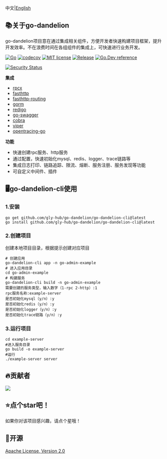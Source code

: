 中文|[English](readme.md)

## 📚关于go-dandelion
go-dandelion项目意在通过集成相关组件，方便开发者快速构建项目框架，提升开发效率。不在浪费时间在各组组件的集成上，可快速进行业务开发。

[![Go](https://github.com/gly-hub/go-dandelion/workflows/Go/badge.svg?branch=main)](https://github.com/gly-hub/go-dandelion/actions)
[![codecov](https://codecov.io/gh/gly-hub/go-dandelion/branch/main/graph/badge.svg)](https://codecov.io/gh/gly-hub/go-dandelion)
[![MIT license](https://img.shields.io/badge/License-Apache2.0-brightgreen.svg)](https://opensource.org/licenses/apache-2-0/)
[![Release](https://img.shields.io/badge/release-1.2.0-white.svg)](https://pkg.go.dev/github.com/gly-hub/go-dandelion/go-dandelion-cli?tab=doc)
[![Go.Dev reference](https://img.shields.io/badge/go.dev-reference-blue?logo=go&logoColor=white)](https://pkg.go.dev/github.com/gly-hub/go-dandelion/go-dandelion-cli?tab=doc)

[![Security Status](https://www.murphysec.com/platform3/v31/badge/1666706410635550720.svg)](https://www.murphysec.com/console/report/1666706410597801984/1666706410635550720)


**集成**
+ [rpcx](https://github.com/smallnest/rpcx)
+ [fasthttp](https://github.com/valyala/fasthttp)
+ [fasthttp-routing](https://github.com/qiangxue/fasthttp-routing)
+ [gorm](https://github.com/go-gorm/gorm)
+ [redigo](https://github.com/gomodule/redigo)
+ [go-swagger](https://github.com/go-swagger/go-swagger)
+ [cobra](https://github.com/spf13/cobra)
+ [viper](https://github.com/spf13/viper)
+ [opentracing-go](https://github.com/opentracing/opentracing-go)

**功能**
+ 快速创建rpc服务、http服务
+ 通过配置，快速初始化mysql、redis、logger、trace链路等
+ 集成日志打印、链路追踪、限流、熔断、服务注册、服务发现等功能
+ 可自定义中间件、插件

## 🖥go-dandelion-cli使用

### 1.安装
```
go get github.com/gly-hub/go-dandelion/go-dandelion-cli@latest
go install github.com/gly-hub/go-dandelion/go-dandelion-cli@latest
```

### 2.创建项目
创建本地项目目录，根据提示创建对应项目
```shell
# 创建应用
go-dandelion-cli app -n go-admin-example
# 进入应用目录
cd go-admin-example
# 构建服务
go-dandelion-cli build -n go-admin-example
需要创建的服务类型，输入数字（1-rpc 2-http）:1
rpc服务名称:example-server
是否初始化mysql（y/n）:y
是否初始化redis（y/n）:y
是否初始化logger（y/n）:y
是否初始化trace链路（y/n）:y
```

### 3.运行项目
```shell
cd example-server
#进入服务目录
go build -o example-server
#运行
./example-server server
```

## 🔥贡献者

<a href="https://github.com/gly-hub/go-dandelion/graphs/contributors">
  <img src="https://contrib.rocks/image?repo=gly-hub/go-dandelion" />
</a>

##  ⭐点个star吧！

如果你对该项目感兴趣，请点个星哦！

## 🔑开源
[Apache License, Version 2.0](LICENSE.txt)
